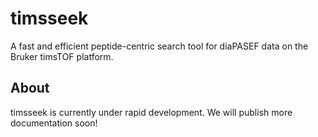 # timsseek

A fast and efficient peptide-centric search tool for diaPASEF data on the Bruker timsTOF platform. 

## About

timsseek is currently under rapid development. We will publish more documentation soon!
